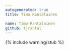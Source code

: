 ```yaml
---
autogenerated: true
title: Timo Rantalainen

name: Timo Rantalainen
github: tjrantal
---
```


{% include warning/stub %}
